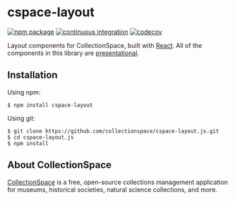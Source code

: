 # cspace-layout

[![npm package](https://img.shields.io/npm/v/cspace-layout.svg)](https://www.npmjs.com/package/cspace-layout)
[![continuous integration](https://github.com/collectionspace/cspace-layout.js/actions/workflows/ci-js.yml/badge.svg?branch=master&event=push)](https://github.com/collectionspace/cspace-layout.js/actions/workflows/ci-js.yml)
[![codecov](https://codecov.io/gh/collectionspace/cspace-layout.js/branch/master/graph/badge.svg?token=WE7UM98W0I)](https://app.codecov.io/gh/collectionspace/cspace-layout.js)

Layout components for CollectionSpace, built with [React](https://facebook.github.io/react/). All of the components in this library are [presentational](https://medium.com/@dan_abramov/smart-and-dumb-components-7ca2f9a7c7d0).

## Installation

Using npm:

```
$ npm install cspace-layout
```

Using git:

```
$ git clone https://github.com/collectionspace/cspace-layout.js.git
$ cd cspace-layout.js
$ npm install
```

## About CollectionSpace

[CollectionSpace](http://www.collectionspace.org/) is a free, open-source collections management application for museums, historical societies, natural science collections, and more.
